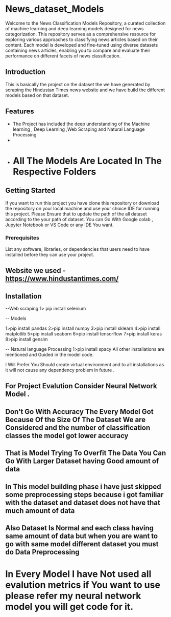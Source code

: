 # News_dataset_Models

Welcome to the News Classification Models Repository, a curated collection of machine learning and deep learning models designed for news categorization.
This repository serves as a comprehensive resource for exploring various approaches to classifying news articles based on their content.
Each model is developed and fine-tuned using diverse datasets containing news articles, enabling you to compare and evaluate their performance on different facets of news classification.


## Introduction

This is basically the project on the dataset the we have generated by scraping the Hindustan Times news website and we have build the different models based on that dataset.

## Features

- The Project has included the deep understanding of the Machine learning , Deep Learning ,Web Scraping and Natural Language Processing
- 
- # All The Models Are Located In The Respective Folders

## Getting Started

If you want to run this project you have clone this repository or download the repository on your local machine and use your choice IDE for running this project.
Please Ensure that to update the path of the all dataset according to the your path of dataset.
You can Go With Google colab , Jupyter Notebook or VS Code or any IDE You want.

### Prerequisites

List any software, libraries, or dependencies that users need to have installed before they can use your project.

## Website we used - https://www.hindustantimes.com/

## Installation
--Web scraping 
 1> pip install selenium 
 
-- Models

 1>pip install pandas 
 2>pip install numpy
 3>pip install sklearn
 4>pip install matplotlib
 5>pip install seaborn
 6>pip install tensorflow
 7>pip install keras
 8>pip install gensim
 
-- Natural language Processing 
 1>pip install spacy
 All other installations are mentioned and Guided  in the model code.

I Will Prefer You Should create virtual environment and to all installations as it will not cause any dependency problem in future .



## For Project Evalution Consider Neural Network Model .

## Don't Go With Accuracy The Every Model Got Because Of the Size Of The Dataset We are Considered and the number of classification classes the model got lower accuracy 
## That is Model Trying To Overfit The Data You Can Go With Larger Dataset having Good amount of data 
## In This model building phase i have just skipped some preprocessing steps because i got familiar with the dataset and dataset does not have that much amount of data 
## Also Dataset Is Normal and each class having same amount of data but when you are want to go with same model different dataset you must do Data Preprocessing
 

# In Every Model I have Not used all evalution metrics if You want to use please refer my neural network model you will get code for it.


